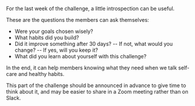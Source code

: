 For the last week of the challenge, a little introspection can be useful.

These are the questions the members can ask themselves:

- Were your goals chosen wisely?
- What habits did you build?
- Did it improve something after 30 days?
  -- If not, what would you change?
  -- If yes, will you keep it?
- What did you learn about yourself with this challenge?

In the end, it can help members knowing what they need when we talk self-care and healthy habits.

This part of the challenge should be announced in advance to give time to think about it, and may be easier to share in a Zoom meeting rather than on Slack.
